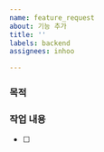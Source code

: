 ```yaml
---
name: feature_request
about: 기능 추가
title: ''
labels: backend
assignees: inhoo

---
```


### 목적

### 작업 내용
- [ ]
